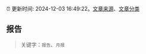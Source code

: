 :alarm_clock: 更新时间: 2024-12-03 16:49:22。[文章来源](/README.md)、[文章分类](/TAGS.md)

## 报告


> 关键字：`报告`、`月报`



